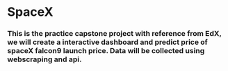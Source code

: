 # SpaceX

### This is the practice capstone project with reference from EdX, we will create a interactive dashboard and predict price of spaceX falcon9 launch price. Data will be collected using webscraping and api. 

